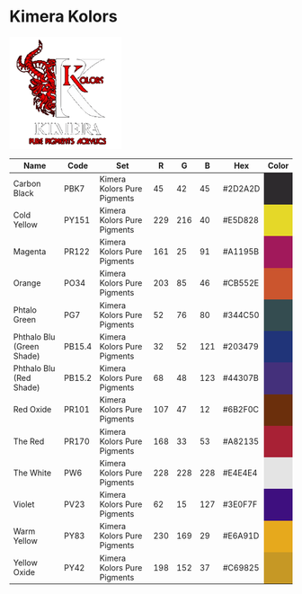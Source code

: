 # Kimera Kolors
<img src="../logos/KimeraKolors.png" height="200" />
<table>
<thead>
<tr>
<th>Name</th>
<th>Code</th>
<th>Set</th>
<th>R</th>
<th>G</th>
<th>B</th>
<th>Hex</th>
<th>Color</th>
</tr>
</thead>
<tbody>
<tr>
<td>Carbon Black</td>
<td>PBK7</td>
<td>Kimera Kolors Pure Pigments</td>
<td>45</td>
<td>42</td>
<td>45</td>
<td>#2D2A2D</td>
<td style="background-color: #2D2A2D" ></td>
</tr>
<tr>
<td>Cold Yellow</td>
<td>PY151</td>
<td>Kimera Kolors Pure Pigments</td>
<td>229</td>
<td>216</td>
<td>40</td>
<td>#E5D828</td>
<td style="background-color: #E5D828" ></td>
</tr>
<tr>
<td>Magenta</td>
<td>PR122</td>
<td>Kimera Kolors Pure Pigments</td>
<td>161</td>
<td>25</td>
<td>91</td>
<td>#A1195B</td>
<td style="background-color: #A1195B" ></td>
</tr>
<tr>
<td>Orange</td>
<td>PO34</td>
<td>Kimera Kolors Pure Pigments</td>
<td>203</td>
<td>85</td>
<td>46</td>
<td>#CB552E</td>
<td style="background-color: #CB552E" ></td>
</tr>
<tr>
<td>Phtalo Green</td>
<td>PG7</td>
<td>Kimera Kolors Pure Pigments</td>
<td>52</td>
<td>76</td>
<td>80</td>
<td>#344C50</td>
<td style="background-color: #344C50" ></td>
</tr>
<tr>
<td>Phthalo Blu (Green Shade)</td>
<td>PB15.4</td>
<td>Kimera Kolors Pure Pigments</td>
<td>32</td>
<td>52</td>
<td>121</td>
<td>#203479</td>
<td style="background-color: #203479" ></td>
</tr>
<tr>
<td>Phthalo Blu (Red Shade)</td>
<td>PB15.2</td>
<td>Kimera Kolors Pure Pigments</td>
<td>68</td>
<td>48</td>
<td>123</td>
<td>#44307B</td>
<td style="background-color: #44307B" ></td>
</tr>
<tr>
<td>Red Oxide</td>
<td>PR101</td>
<td>Kimera Kolors Pure Pigments</td>
<td>107</td>
<td>47</td>
<td>12</td>
<td>#6B2F0C</td>
<td style="background-color: #6B2F0C" ></td>
</tr>
<tr>
<td>The Red</td>
<td>PR170</td>
<td>Kimera Kolors Pure Pigments</td>
<td>168</td>
<td>33</td>
<td>53</td>
<td>#A82135</td>
<td style="background-color: #A82135" ></td>
</tr>
<tr>
<td>The White</td>
<td>PW6</td>
<td>Kimera Kolors Pure Pigments</td>
<td>228</td>
<td>228</td>
<td>228</td>
<td>#E4E4E4</td>
<td style="background-color: #E4E4E4" ></td>
</tr>
<tr>
<td>Violet</td>
<td>PV23</td>
<td>Kimera Kolors Pure Pigments</td>
<td>62</td>
<td>15</td>
<td>127</td>
<td>#3E0F7F</td>
<td style="background-color: #3E0F7F" ></td>
</tr>
<tr>
<td>Warm Yellow</td>
<td>PY83</td>
<td>Kimera Kolors Pure Pigments</td>
<td>230</td>
<td>169</td>
<td>29</td>
<td>#E6A91D</td>
<td style="background-color: #E6A91D" ></td>
</tr>
<tr>
<td>Yellow Oxide</td>
<td>PY42</td>
<td>Kimera Kolors Pure Pigments</td>
<td>198</td>
<td>152</td>
<td>37</td>
<td>#C69825</td>
<td style="background-color: #C69825" ></td>
</tr>
<tr>
</tbody>
</table>
